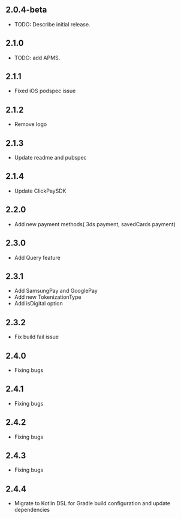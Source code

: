 ## 2.0.4-beta
* TODO: Describe initial release.

## 2.1.0
* TODO: add APMS.

## 2.1.1
* Fixed iOS podspec issue

## 2.1.2
* Remove logo

## 2.1.3
* Update readme and pubspec

## 2.1.4
* Update ClickPaySDK

## 2.2.0
* Add new payment methods( 3ds payment, savedCards payment)

## 2.3.0
* Add Query feature

## 2.3.1
* Add SamsungPay and GooglePay
* Add new TokenizationType
* Add isDigital option

## 2.3.2
* Fix build fail issue

## 2.4.0
* Fixing bugs

## 2.4.1
* Fixing bugs

## 2.4.2
* Fixing bugs

## 2.4.3
* Fixing bugs

## 2.4.4
* Migrate to Kotlin DSL for Gradle build configuration and update dependencies